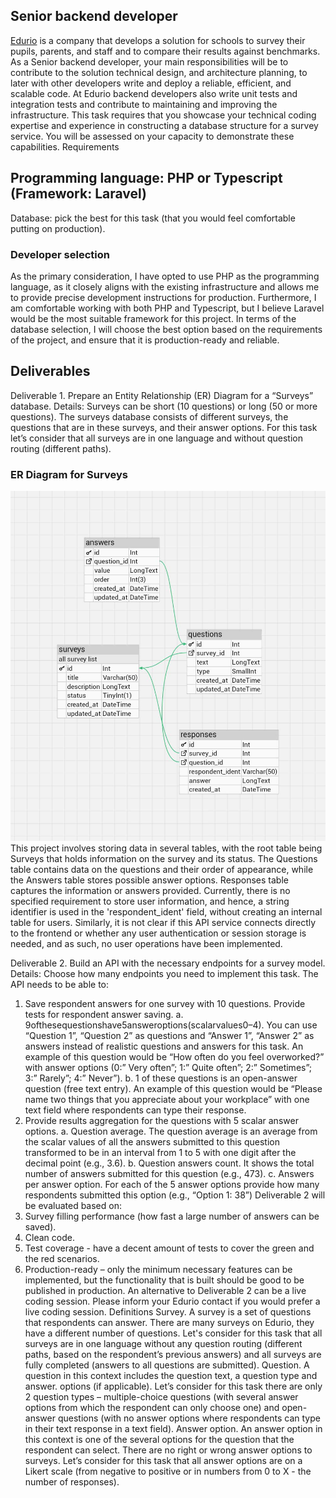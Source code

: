 ## Senior backend developer
[Edurio](https://edurio.lv/) is a company that develops a solution for schools to survey their pupils, parents, and staff and to compare their results against benchmarks. As a Senior backend developer, your main responsibilities will be to contribute to the solution technical design, and architecture planning, to later with other developers write and deploy a reliable, efficient, and scalable code. At Edurio backend developers also write unit tests and integration tests and contribute to maintaining and improving the infrastructure. This task requires that you showcase your technical coding expertise and experience in constructing a database structure for a survey service. You will be assessed on your capacity to demonstrate these capabilities.
Requirements


## Programming language: PHP or Typescript (Framework: Laravel)
Database: pick the best for this task (that you would feel comfortable putting on production).

### Developer selection
As the primary consideration, I have opted to use PHP as the programming language, as it closely aligns with the existing infrastructure and allows me to provide precise development instructions for production. Furthermore, I am comfortable working with both PHP and Typescript, but I believe Laravel would be the most suitable framework for this project. In terms of the database selection, I will choose the best option based on the requirements of the project, and ensure that it is production-ready and reliable.

## Deliverables
Deliverable 1. Prepare an Entity Relationship (ER) Diagram for a “Surveys” database.
Details: Surveys can be short (10 questions) or long (50 or more questions). The surveys database consists of different surveys, the questions that are in these surveys, and their answer options. For this task let’s consider that all surveys are in one language and without question routing (different paths).

### ER Diagram for Surveys
![image](docs/er.jpeg)
This project involves storing data in several tables, with the root table being Surveys that holds information on the survey and its status. The Questions table contains data on the questions and their order of appearance, while the Answers table stores possible answer options. Responses table captures the information or answers provided. Currently, there is no specified requirement to store user information, and hence, a string identifier is used in the 'respondent_ident' field, without creating an internal table for users. Similarly, it is not clear if this API service connects directly to the frontend or whether any user authentication or session storage is needed, and as such, no user operations have been implemented.

Deliverable 2. Build an API with the necessary endpoints for a survey model. Details: Choose how many endpoints you need to implement this task. The API needs to be able to:
1) Save respondent answers for one survey with 10 questions. Provide tests for respondent answer saving.
a. 9ofthesequestionshave5answeroptions(scalarvalues0–4).
You can use “Question 1”, “Question 2” as questions and “Answer 1”, “Answer 2” as answers instead of realistic questions and answers for this task. An example of this question would be “How often do you feel overworked?” with answer options (0:” Very often”; 1:” Quite often”; 2:” Sometimes”; 3:” Rarely”;
4:” Never”).
b. 1 of these questions is an open-answer question (free text entry).
An example of this question would be “Please name two things that you appreciate about your workplace” with one text field where respondents can type their response.
2) Provide results aggregation for the questions with 5 scalar answer options.
a. Question average.
The question average is an average from the scalar values of all the answers submitted to this question transformed to be in an interval from 1 to 5 with one digit after the decimal point (e.g., 3.6).
b. Question answers count.
It shows the total number of answers submitted for this question (e.g., 473).
c. Answers per answer option.
For each of the 5 answer options provide how many respondents submitted this option (e.g., “Option 1: 38”)
Deliverable 2 will be evaluated based on:
1) Survey filling performance (how fast a large number of answers can be saved).
2) Clean code.
3) Test coverage - have a decent amount of tests to cover the green and the red
scenarios.
4) Production-ready – only the minimum necessary features can be implemented,
but the functionality that is built should be good to be published in production.
An alternative to Deliverable 2 can be a live coding session. Please inform your Edurio contact if you would prefer a live coding session.
Definitions
Survey. A survey is a set of questions that respondents can answer. There are many surveys on Edurio, they have a different number of questions. Let's consider for this task that all surveys are in one language without any question routing (different paths, based on the respondent’s previous answers) and all surveys are fully completed (answers to all questions are submitted).
Question. A question in this context includes the question text, a question type and answer. options (if applicable). Let’s consider for this task there are only 2 question types – multiple-choice questions (with several answer options from which the respondent can only choose one) and open-answer questions (with no answer options where respondents can type in their text response in a text field).
Answer option. An answer option in this context is one of the several options for the question that the respondent can select. There are no right or wrong answer options to surveys. Let’s consider for this task that all answer options are on a Likert scale (from negative to positive or in numbers from 0 to X - the number of responses).